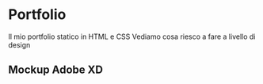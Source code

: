# Portfolio
Il mio portfolio statico in HTML e CSS
Vediamo cosa riesco a fare a livello di design

## Mockup Adobe XD
